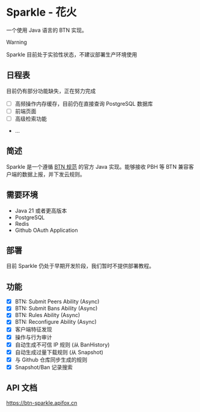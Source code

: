 # Sparkle - 花火

一个使用 Java 语言的 BTN 实现。

> [!WARNING]
> Sparkle 目前处于实验性状态，不建议部署生产环境使用

## 日程表

目前仍有部分功能缺失，正在努力完成

* [ ] 高频操作内存缓存，目前仍在直接查询 PostgreSQL 数据库
* [ ] 前端页面
* [ ] 高级检索功能
* ...

## 简述

Sparkle 是一个遵循 [BTN 规范](https://github.com/PBH-BTN/BTN-Spec) 的官方 Java 实现。能够接收 PBH 等 BTN
兼容客户端的数据上报，并下发云规则。

## 需要环境

* Java 21 或者更高版本
* PostgreSQL
* Redis
* Github OAuth Application

## 部署

目前 Sparkle 仍处于早期开发阶段，我们暂时不提供部署教程。

## 功能

* [x] BTN: Submit Peers Ability (Async)
* [x] BTN: Submit Bans Ability (Async)
* [x] BTN: Rules Ability (Async)
* [x] BTN: Reconfigure Ability (Async)
* [x] 客户端特征发现 
* [x] 操作与行为审计
* [x] 自动生成不可信 IP 规则 (从 BanHistory)
* [x] 自动生成过量下载规则 (从 Snapshot)
* [x] 与 Github 仓库同步生成的规则
* [x] Snapshot/Ban 记录搜索 

## API 文档

https://btn-sparkle.apifox.cn
